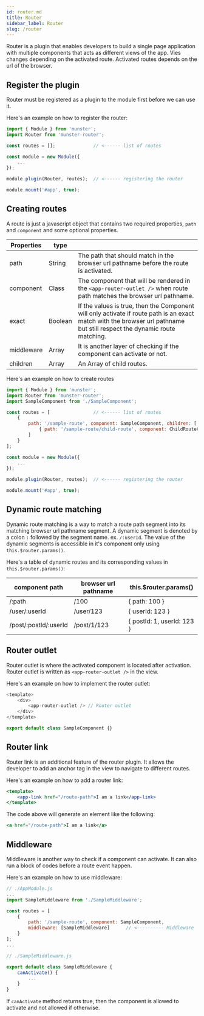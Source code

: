 ```yaml
---
id: router.md
title: Router
sidebar_label: Router
slug: /router
---
```


Router is a plugin that enables developers to build a single page application with multiple components that acts as different views of the app.
Vies changes depending on the activated route. Activated routes depends on the url of the browser.

## Register the plugin

Router must be registered as a plugin to the module first before we can use it.

Here's an example on how to register the router:

```javascript
import { Module } from 'munster';
import Router from 'munster-router';

const routes = [];              // <------ list of routes

const module = new Module({
    ...
});

module.plugin(Router, routes);  // <------ registering the router

module.mount('#app', true);
```

## Creating routes

A route is just a javascript object that contains two required properties, `path` and `component` and some optional properties.

| Properties    | type      |     |
| ---           | ---       | --- |
| path          | String    | The path that should match in the browser url pathname before the route is activated. |
| component     | Class     | The component that will be rendered in the `<app-router-outlet />` when route path matches the browser url pathname. |
| exact         | Boolean   | If the values is true, then the Component will only activate if route path is an exact match with the browser url pathname but still respect the dynamic route matching. |
| middleware    | Array     | It is another layer of checking if the component can activate or not. |
| children      | Array     | An Array of child routes. |

Here's an example on how to create routes

```javascript
import { Module } from 'munster';
import Router from 'munster-router';
import SampleComponent from './SampleComponent';

const routes = [                // <------ list of routes
    {
        path: '/sample-route', component: SampleComponent, children: [
            { path: '/sample-route/child-route', component: ChildRouteComponent }
        ]
    }
];

const module = new Module({
    ...
});

module.plugin(Router, routes);  // <------ registering the router

module.mount('#app', true);
```

## Dynamic route matching

Dynamic route matching is a way to match a route path segment into its matching browser url pathname segment.
A dynamic segment is denoted by a colon `:` followed by the segment name. ex. `/:userId`.
The value of the dynamic segments is accessible in it's component only using `this.$router.params()`.

Here's a table of dynamic routes and its corresponding values in `this.$router.params()`:

| component path        | browser url pathname  | this.$router.params()         |
| ---                   | ---                   | ---                           |
| /:path                | /100                  | { path: 100 }                 |
| /user/:userId         | /user/123             | { userId: 123 }               |
| /post/:postId/:userId | /post/1/123           | { postId: 1, userId: 123 }    |

## Router outlet

Router outlet is where the activated component is located after activation. Router outlet is written as `<app-router-outlet />` in the view.

Here's an example on how to implement the router outlet:

```javascript
<template>
    <div>
        <app-router-outlet /> // Router outlet
    </div>
</template>

export default class SampleComponent {}
```

## Router link

Router link is an additional feature of the router plugin.
It allows the developer to add an anchor tag in the view to navigate to different routes.

Here's an example on how to add a router link:

```jsx
<template>
    <app-link href="/route-path">I am a link</app-link>
</template>
```

The code above will generate an element like the following:

```jsx
<a href="/route-path">I am a link</a>
```

## Middleware

Middleware is another way to check if a component can activate.
It can also run a block of codes before a route event happen.

Here's an example on how to use middleware:

```javascript
// ./AppModule.js
...
import SampleMiddleware from './SampleMiddleware';

const routes = [
    {
        path: '/sample-route', component: SampleComponent,
        middleware: [SampleMiddleware]      // <---------- Middleware
    }
];
...
```

```javascript
// ./SampleMiddleware.js

export default class SampleMiddleware {
    canActivate() {
        ...
    }
}
```

If `canActivate` method returns true, then the component is allowed to activate and not allowed if otherwise.

